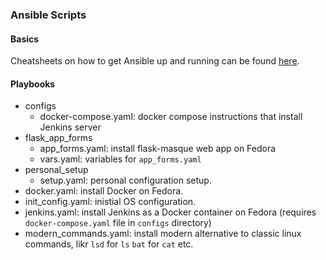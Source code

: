 ### Ansible Scripts

#### Basics
Cheatsheets on how to get Ansible up and running can be found [here](https://github.com/Lab-Brat/cheatsheets/tree/main/ansible).

#### Playbooks
* configs
  * docker-compose.yaml: docker compose instructions that install Jenkins server
* flask_app_forms
  * app_forms.yaml: install flask-masque web app on Fedora
  * vars.yaml: variables for `app_forms.yaml`
* personal_setup
  * setup.yaml: personal configuration setup.
* docker.yaml: install Docker on Fedora.
* init_config.yaml: inistial OS configuration.
* jenkins.yaml: install Jenkins as a Docker container on Fedora (requires `docker-compose.yaml` file in `configs` directory)
* modern_commands.yaml: install modern alternative to classic linux commands, likr `lsd` for `ls` `bat` for `cat` etc.
